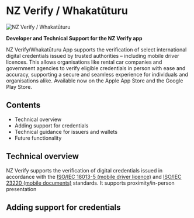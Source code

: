 # NZ Verify / Whakatūturu

![NZ Verify / Whakatūturu](https://www.dia.govt.nz/vwluResources/NZ-Verify-Brand-image-white-2/$file/NZ-Verify-Brand-image-white-2.png)

**Developer and Technical Support for the NZ Verify app**

NZ Verify/Whakatūturu App supports the verification of select international digital credentials issued by trusted authorities – including mobile driver licences. This allows organisations like rental car companies and government agencies to verify eligible credentials in person with ease and accuracy, supporting a secure and seamless experience for individuals and organisations alike. Available now on the Apple App Store and the Google Play Store.

## Contents
-  Technical overview
-  Adding support for credentials
-  Technical guidance for issuers and wallets
-  Future functionality

## Technical overview
NZ Verify supports the verification of digital credentials issued in accordance with the [ISO/IEC 18013-5 (mobile driver licence)](https://www.iso.org/standard/69084.html) and [ISO/IEC 23220 (mobile documents)](https://www.iso.org/standard/86782.html) standards. It supports proximity/in-person presentation

## Adding support for credentials
